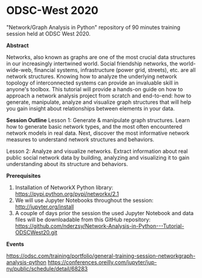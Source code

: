 # ODSC-West 2020 
"Network/Graph Analysis in Python" repository of 90 minutes training session held at ODSC West 2020.

**Abstract**

Networks, also known as graphs are one of the most crucial data structures in our increasingly intertwined world. Social friendship networks, the world-wide-web, financial systems, infrastructure (power grid, streets), etc. are all network structures. Knowing how to analyze the underlying network topology of interconnected systems can provide an invaluable skill in anyone's toolbox. This tutorial will provide a hands-on guide on how to approach a network analysis project from scratch and end-to-end: how to generate, manipulate, analyze and visualize graph structures that will help you gain insight about relationships between elements in your data.

**Session Outline**
Lesson 1: Generate & manipulate graph structures. Learn how to generate basic network types, and the most often encountered network models in real data. Next, discover the most informative network measures to understand network structures and behaviors.

Lesson 2: Analyze and visualize networks. Extract information about real public social network data by building, analyzing and visualizing it to gain understanding about its structure and behaviors.

**Prerequisites**
1.	Installation of NetworkX Python library: https://pypi.python.org/pypi/networkx/2.1
2.	We will use Jupyter Notebooks throughout the session: http://jupyter.org/install
3.	A couple of days prior the session the used Jupyter Notebook and data files will be downloadable from this GitHub repository: https://github.com/nderzsy/Network-Analysis-in-Python---Tutorial-ODSCWest20.git

**Events**

https://odsc.com/training/portfolio/general-training-session-networkgraph-analysis-python
https://conferences.oreilly.com/jupyter/jup-ny/public/schedule/detail/68283

